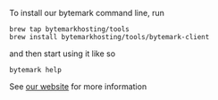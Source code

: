 To install our bytemark command line, run

    brew tap bytemarkhosting/tools
    brew install bytemarkhosting/tools/bytemark-client

and then start using it like so

    bytemark help
    
See [our website](http://bytemark.co.uk/docs/command-line) for more information
